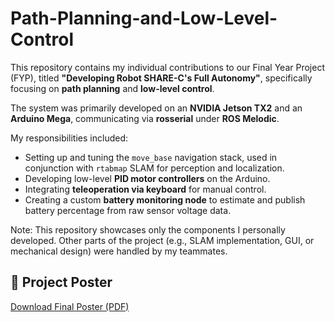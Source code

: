 # Path-Planning-and-Low-Level-Control

This repository contains my individual contributions to our Final Year Project (FYP), titled **"Developing Robot SHARE-C's Full Autonomy"**, specifically focusing on **path planning** and **low-level control**.

The system was primarily developed on an **NVIDIA Jetson TX2** and an **Arduino Mega**, communicating via **rosserial** under **ROS Melodic**.

My responsibilities included:
- Setting up and tuning the `move_base` navigation stack, used in conjunction with `rtabmap` SLAM for perception and localization.
- Developing low-level **PID motor controllers** on the Arduino.
- Integrating **teleoperation via keyboard** for manual control.
- Creating a custom **battery monitoring node** to estimate and publish battery percentage from raw sensor voltage data.

 Note: This repository showcases only the components I personally developed. Other parts of the project (e.g., SLAM implementation, GUI, or mechanical design) were handled by my teammates.

## 📄 Project Poster

[Download Final Poster (PDF)](./FYP%20Final%20Poster.pdf)

